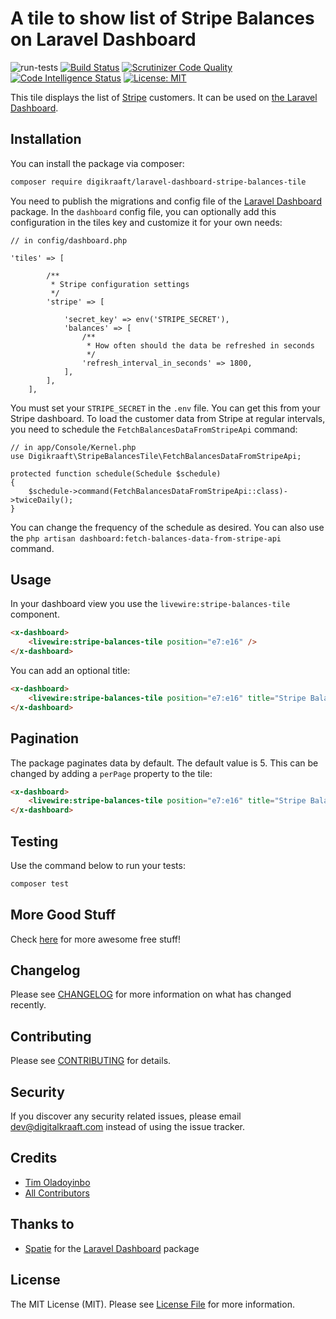# A tile to show list of Stripe Balances on Laravel Dashboard
![run-tests](https://github.com/digikraaft/laravel-dashboard-stripe-balances-tile/workflows/run-tests/badge.svg)
[![Build Status](https://scrutinizer-ci.com/g/digikraaft/laravel-dashboard-stripe-balances-tile/badges/build.png?b=master)](https://scrutinizer-ci.com/g/digikraaft/laravel-dashboard-stripe-balances-tile/build-status/master)
[![Scrutinizer Code Quality](https://scrutinizer-ci.com/g/digikraaft/laravel-dashboard-stripe-balances-tile/badges/quality-score.png?b=master)](https://scrutinizer-ci.com/g/digikraaft/laravel-dashboard-stripe-balances-tile/?branch=master)
[![Code Intelligence Status](https://scrutinizer-ci.com/g/digikraaft/laravel-dashboard-stripe-balances-tile/badges/code-intelligence.svg?b=master)](https://scrutinizer-ci.com/code-intelligence)
[![License: MIT](https://img.shields.io/badge/License-MIT-green.svg)](https://opensource.org/licenses/MIT)

This tile displays the list of [Stripe](https://stripe.com) customers. 
It can be used on [the Laravel Dashboard](https://docs.spatie.be/laravel-dashboard).

## Installation

You can install the package via composer:

```bash
composer require digikraaft/laravel-dashboard-stripe-balances-tile
```
You need to publish the migrations and config file of the [Laravel Dashboard](https://github.com/spatie/laravel-dashboard) package.
In the `dashboard` config file, you can optionally add this configuration in the tiles key and customize it for your own needs:
```
// in config/dashboard.php

'tiles' => [

        /**
         * Stripe configuration settings
         */
        'stripe' => [

            'secret_key' => env('STRIPE_SECRET'),
            'balances' => [
                /**
                 * How often should the data be refreshed in seconds
                 */
                'refresh_interval_in_seconds' => 1800,
            ],
        ],
    ],
```
You must set your `STRIPE_SECRET` in the `.env` file. You can get this from your Stripe dashboard. 
To load the customer data from Stripe at regular intervals, you need to schedule the `FetchBalancesDataFromStripeApi`
command:
```
// in app/Console/Kernel.php
use Digikraaft\StripeBalancesTile\FetchBalancesDataFromStripeApi;

protected function schedule(Schedule $schedule)
{
    $schedule->command(FetchBalancesDataFromStripeApi::class)->twiceDaily();
}
```
You can change the frequency of the schedule as desired. You can also use the
`php artisan dashboard:fetch-balances-data-from-stripe-api` command.

## Usage
In your dashboard view you use the `livewire:stripe-balances-tile` component.
```html
<x-dashboard>
    <livewire:stripe-balances-tile position="e7:e16" />
</x-dashboard>
```
You can add an optional title:
```html
<x-dashboard>
    <livewire:stripe-balances-tile position="e7:e16" title="Stripe Balances" />
</x-dashboard>
```

## Pagination
The package paginates data by default. The default value is 5. This can be changed by adding a `perPage`
property to the tile:
```html
<x-dashboard>
    <livewire:stripe-balances-tile position="e7:e16" title="Stripe Balances" perPage="10" />
</x-dashboard>
```

## Testing
Use the command below to run your tests:
``` bash
composer test
```

## More Good Stuff
Check [here](https://github.com/digikraaft) for more awesome free stuff!

## Changelog
Please see [CHANGELOG](CHANGELOG.md) for more information on what has changed recently.

## Contributing
Please see [CONTRIBUTING](CONTRIBUTING.md) for details.

## Security
If you discover any security related issues, please email dev@digitalkraaft.com instead of using the issue tracker.

## Credits
- [Tim Oladoyinbo](https://github.com/timoladoyinbo)
- [All Contributors](../../contributors)

## Thanks to
- [Spatie](https://github.com/spatie/) for the [Laravel Dashboard](https://github.com/spatie/laravel-dashboard) package

## License
The MIT License (MIT). Please see [License File](LICENSE.md) for more information.
